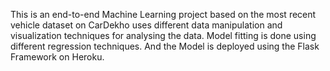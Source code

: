 This is an end-to-end Machine Learning project based on the most recent vehicle dataset on CarDekho uses different data manipulation and visualization techniques for analysing the data. Model fitting is done using different regression techniques. And the Model is deployed using the Flask Framework on Heroku.
